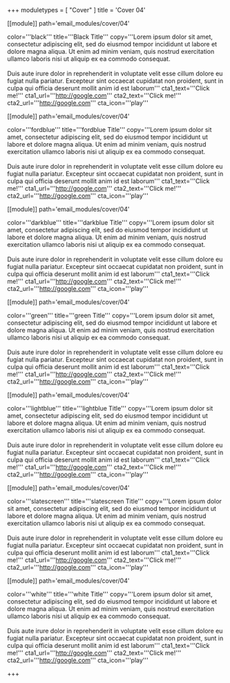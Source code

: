 +++
moduletypes = [ "Cover" ]
title = 'Cover 04'


[[module]]
path='email_modules/cover/04'

color='''black'''
title='''Black Title'''
copy='''Lorem ipsum dolor sit amet, consectetur adipiscing elit, sed do eiusmod tempor incididunt ut labore et dolore magna aliqua. Ut enim ad minim veniam, quis nostrud exercitation ullamco laboris nisi ut aliquip ex ea commodo consequat.<br><br>Duis aute irure dolor in reprehenderit in voluptate velit esse cillum dolore eu fugiat nulla pariatur. Excepteur sint occaecat cupidatat non proident, sunt in culpa qui officia deserunt mollit anim id est laborum'''
cta1_text='''Click me!'''
cta1_url='''http://google.com'''
cta2_text='''Click me!'''
cta2_url='''http://google.com'''
cta_icon='''play'''


[[module]]
path='email_modules/cover/04'

color='''fordblue'''
title='''fordblue Title'''
copy='''Lorem ipsum dolor sit amet, consectetur adipiscing elit, sed do eiusmod tempor incididunt ut labore et dolore magna aliqua. Ut enim ad minim veniam, quis nostrud exercitation ullamco laboris nisi ut aliquip ex ea commodo consequat.<br><br>Duis aute irure dolor in reprehenderit in voluptate velit esse cillum dolore eu fugiat nulla pariatur. Excepteur sint occaecat cupidatat non proident, sunt in culpa qui officia deserunt mollit anim id est laborum'''
cta1_text='''Click me!'''
cta1_url='''http://google.com'''
cta2_text='''Click me!'''
cta2_url='''http://google.com'''
cta_icon='''play'''


[[module]]
path='email_modules/cover/04'

color='''darkblue'''
title='''darkblue Title'''
copy='''Lorem ipsum dolor sit amet, consectetur adipiscing elit, sed do eiusmod tempor incididunt ut labore et dolore magna aliqua. Ut enim ad minim veniam, quis nostrud exercitation ullamco laboris nisi ut aliquip ex ea commodo consequat.<br><br>Duis aute irure dolor in reprehenderit in voluptate velit esse cillum dolore eu fugiat nulla pariatur. Excepteur sint occaecat cupidatat non proident, sunt in culpa qui officia deserunt mollit anim id est laborum'''
cta1_text='''Click me!'''
cta1_url='''http://google.com'''
cta2_text='''Click me!'''
cta2_url='''http://google.com'''
cta_icon='''play'''


[[module]]
path='email_modules/cover/04'

color='''green'''
title='''green Title'''
copy='''Lorem ipsum dolor sit amet, consectetur adipiscing elit, sed do eiusmod tempor incididunt ut labore et dolore magna aliqua. Ut enim ad minim veniam, quis nostrud exercitation ullamco laboris nisi ut aliquip ex ea commodo consequat.<br><br>Duis aute irure dolor in reprehenderit in voluptate velit esse cillum dolore eu fugiat nulla pariatur. Excepteur sint occaecat cupidatat non proident, sunt in culpa qui officia deserunt mollit anim id est laborum'''
cta1_text='''Click me!'''
cta1_url='''http://google.com'''
cta2_text='''Click me!'''
cta2_url='''http://google.com'''
cta_icon='''play'''


[[module]]
path='email_modules/cover/04'

color='''lightblue'''
title='''lightblue Title'''
copy='''Lorem ipsum dolor sit amet, consectetur adipiscing elit, sed do eiusmod tempor incididunt ut labore et dolore magna aliqua. Ut enim ad minim veniam, quis nostrud exercitation ullamco laboris nisi ut aliquip ex ea commodo consequat.<br><br>Duis aute irure dolor in reprehenderit in voluptate velit esse cillum dolore eu fugiat nulla pariatur. Excepteur sint occaecat cupidatat non proident, sunt in culpa qui officia deserunt mollit anim id est laborum'''
cta1_text='''Click me!'''
cta1_url='''http://google.com'''
cta2_text='''Click me!'''
cta2_url='''http://google.com'''
cta_icon='''play'''


[[module]]
path='email_modules/cover/04'

color='''slatescreen'''
title='''slatescreen Title'''
copy='''Lorem ipsum dolor sit amet, consectetur adipiscing elit, sed do eiusmod tempor incididunt ut labore et dolore magna aliqua. Ut enim ad minim veniam, quis nostrud exercitation ullamco laboris nisi ut aliquip ex ea commodo consequat.<br><br>Duis aute irure dolor in reprehenderit in voluptate velit esse cillum dolore eu fugiat nulla pariatur. Excepteur sint occaecat cupidatat non proident, sunt in culpa qui officia deserunt mollit anim id est laborum'''
cta1_text='''Click me!'''
cta1_url='''http://google.com'''
cta2_text='''Click me!'''
cta2_url='''http://google.com'''
cta_icon='''play'''


[[module]]
path='email_modules/cover/04'

color='''white'''
title='''white Title'''
copy='''Lorem ipsum dolor sit amet, consectetur adipiscing elit, sed do eiusmod tempor incididunt ut labore et dolore magna aliqua. Ut enim ad minim veniam, quis nostrud exercitation ullamco laboris nisi ut aliquip ex ea commodo consequat.<br><br>Duis aute irure dolor in reprehenderit in voluptate velit esse cillum dolore eu fugiat nulla pariatur. Excepteur sint occaecat cupidatat non proident, sunt in culpa qui officia deserunt mollit anim id est laborum'''
cta1_text='''Click me!'''
cta1_url='''http://google.com'''
cta2_text='''Click me!'''
cta2_url='''http://google.com'''
cta_icon='''play'''


+++
